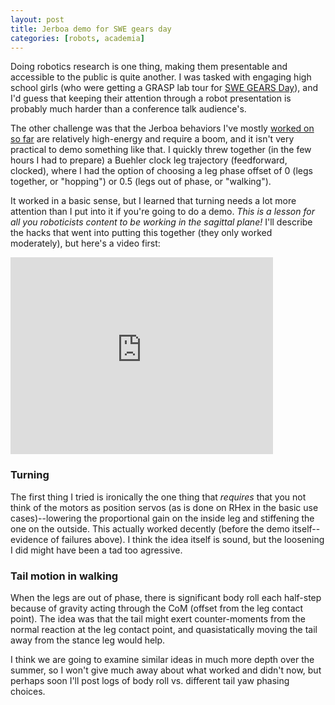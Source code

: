```yaml
---
layout: post
title: Jerboa demo for SWE gears day
categories: [robots, academia]
---
```


Doing robotics research is one thing, making them presentable and accessible to the public is quite another. I was tasked with engaging high school girls (who were getting a GRASP lab tour for [SWE GEARS Day](https://fling.seas.upenn.edu/~swe/cgi-bin/gearsday.php)), and I'd guess that keeping their attention through a robot presentation is probably much harder than a conference talk audience's.

The other challenge was that the Jerboa behaviors I've mostly [worked on so far](http://avikde.me/jerboa-hopping-video/) are relatively high-energy and require a boom, and it isn't very practical to demo something like that. I quickly threw together (in the few hours I had to prepare) a Buehler clock leg trajectory (feedforward, clocked), where I had the option of choosing a leg phase offset of 0 (legs together, or "hopping") or 0.5 (legs out of phase, or "walking").

It worked in a basic sense, but I learned that turning needs a lot more attention than I put into it if you're going to do a demo. *This is a lesson for all you roboticists content to be working in the sagittal plane!* I'll describe the hacks that went into putting this together (they only worked moderately), but here's a video first:

<iframe width="420" height="315" src="https://www.youtube.com/embed/4bsEIXvLJVI" frameborder="0" allowfullscreen></iframe>

### Turning

The first thing I tried is ironically the one thing that *requires* that you not think of the motors as position servos (as is done on RHex in the basic use cases)--lowering the proportional gain on the inside leg and stiffening the one on the outside. This actually worked decently (before the demo itself--evidence of failures above). I think the idea itself is sound, but the loosening I did might have been a tad too agressive.

### Tail motion in walking

When the legs are out of phase, there is significant body roll each half-step because of gravity acting through the CoM (offset from the leg contact point). The idea was that the tail might exert counter-moments from the normal reaction at the leg contact point, and quasistatically moving the tail away from the stance leg would help. 

I think we are going to examine similar ideas in much more depth over the summer, so I won't give much away about what worked and didn't now, but perhaps soon I'll post logs of body roll vs. different tail yaw phasing choices.